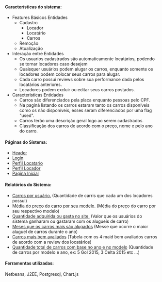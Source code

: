 <h4><b>Características do sistema:</b></h4>
<p></p>
<ul>
    <li>Features Básicos Entidades
        <ul>
            <li>Cadastro
                <ul>
                    <li>Locador</li>
                    <li>Locatário</li>
                    <li>Carros</li>
                </ul>
            </li>
            <li>Remoção</li>
            <li>Atualização</li>
        </ul>
    </li>
    <li> Interação entre Entidades
        <ul>
            <li>Os usuarios cadastrados são automaticamente locatários, podendo se tornar locadores caso desejem</li>
            <li>Quaisquer usuários podem alugar os carros, enquanto somente os locadores podem colocar seus carros para alugar.</li>
            <li>Cada carro possui reviews sobre sua performance dada pelos locatários anteriores.</li>
            <li>Locadores podem excluir ou editar seus carros postados.</li>
        </ul>
    </li>
    <li> Caracteristicas Entidades
        <ul>
            <li>Carros são diferenciados pela placa enquanto pessoas pelo CPF.</li>
            <li>Na paginá listando os carros estaram tanto os carros disponíveis como os não disponíveis, esses seram diferenciados por uma flag "used".</li>
            <li>Carros terão uma descrição geral logo ao serem cadastrados.</li>
            <li>Classificação dos carros de acordo com o preço, nome e pelo ano do carro.</li>
        </ul>
    </li>
</ul>

<h4>Páginas do Sistema:</h4>
<ul>
    <li><a href="https://prnt.sc/w2nido">Header</a></li>
    <li><a href="https://prnt.sc/w2nla1">Login</a></li>
    <li><a href="https://prnt.sc/w2nk4r">Perfil Locatario</a></li>
    <li><a href="https://prnt.sc/w2nllp">Perfil Locador</a></li>
    <li><a href="https://prnt.sc/w2nnpu">Pagina Inicial</a></li>
</ul>
<h4>Relatórios do Sistema:</h4>
<ul>
    <li><a href="https://prnt.sc/11qdqut">Carros por usuário.</a>&nbsp;(Quantidade de carris que cada um dos locadores possui)</li>
    <li><a href="https://prnt.sc/11qdstv">Média do preço do carro por seu modelo.</a>&nbsp;(Média do preço do carro por seu respectivo modelo)</li>
    <li><a href="https://prnt.sc/11qdu5a">Quantidade adquirida ou gasta no site.</a>&nbsp;(Valor que os usuários do sistema ganharam ou gastaram com os alugueis de carro)</li>
    <li><a href="https://prnt.sc/11qecd6">Meses que os carros mais são alugados</a>&nbsp;(Messe que ocorre o maior aluguel de carros durante o ano)</li>
    <li><a href="https://prnt.sc/11qdwa4">Carros mais bem avaliados</a>&nbsp;(Tabela com os 4 maid bem avaliados carros de acordo com a review dos locatários)</li>
    <li><a href="https://prnt.sc/11qdv6t">Quantidade total de carros com base no ano e no modelo</a>&nbsp;(Quantidade de carros por modelo e ano, ex: 5 Gol 2015, 3 Celta 2015 etc ...)</li>
</ul>

<h4><b>Ferramentas utilizadas:</b></h4>
<p>Netbeans, J2EE, Postgresql, Chart.js</p>
<p></p>
